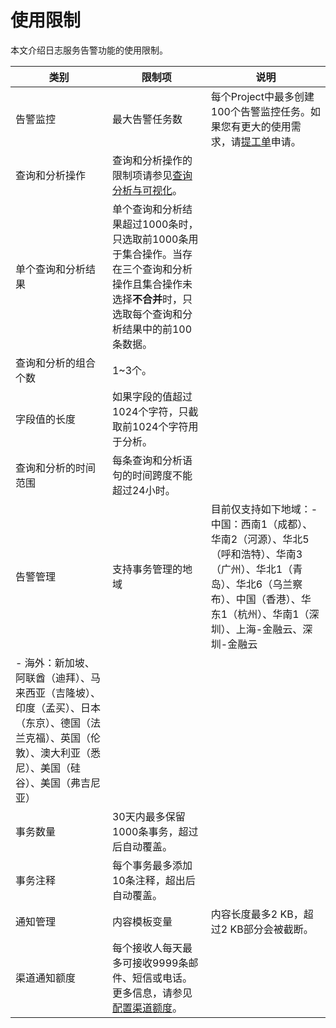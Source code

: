 # 使用限制

本文介绍日志服务告警功能的使用限制。

|类别|限制项|说明|
|--|---|--|
|告警监控|最大告警任务数|每个Project中最多创建100个告警监控任务。如果您有更大的使用需求，请[提工单](https://workorder-intl.console.aliyun.com/console.htm)申请。 |
|查询和分析操作|查询和分析操作的限制项请参见[查询分析与可视化](/intl.zh-CN/产品简介/使用限制/查询分析与可视化.md)。|
|单个查询和分析结果|单个查询和分析结果超过1000条时，只选取前1000条用于集合操作。当存在三个查询和分析操作且集合操作未选择**不合并**时，只选取每个查询和分析结果中的前100条数据。 |
|查询和分析的组合个数|1~3个。|
|字段值的长度|如果字段的值超过1024个字符，只截取前1024个字符用于分析。|
|查询和分析的时间范围|每条查询和分析语句的时间跨度不能超过24小时。|
|告警管理|支持事务管理的地域|目前仅支持如下地域：-   中国：西南1（成都）、华南2（河源）、华北5（呼和浩特）、华南3（广州）、华北1（青岛）、华北6（乌兰察布）、中国（香港）、华东1（杭州）、华南1（深圳）、上海-金融云、深圳-金融云
-   海外：新加坡、阿联酋（迪拜）、马来西亚（吉隆坡）、印度（孟买）、日本（东京）、德国（法兰克福）、英国（伦敦）、澳大利亚（悉尼）、美国（硅谷）、美国（弗吉尼亚） |
|事务数量|30天内最多保留1000条事务，超过后自动覆盖。|
|事务注释|每个事务最多添加10条注释，超出后自动覆盖。|
|通知管理|内容模板变量|内容长度最多2 KB，超过2 KB部分会被截断。|
|渠道通知额度|每个接收人每天最多可接收9999条邮件、短信或电话。更多信息，请参见[配置渠道额度](/intl.zh-CN/告警（新版）/通知管理/配置渠道额度.md)。|

